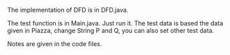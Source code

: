 The implementation of DFD is in DFD.java.

The test function is in Main.java. Just run it. The test data is based
the data given in Piazza, change String P and Q, you can also set other
test data.

Notes are given in the code files.

